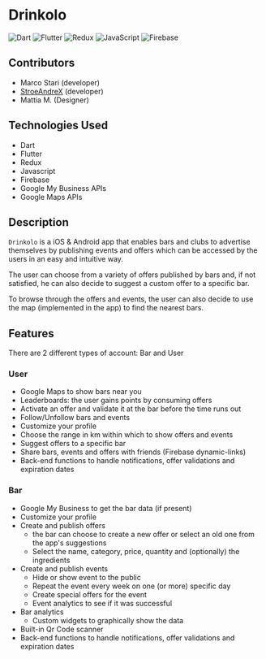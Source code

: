 # Drinkolo

![Dart](https://img.shields.io/badge/dart-%230175C2.svg?style=for-the-badge&logo=dart&logoColor=white)
![Flutter](https://img.shields.io/badge/Flutter-%2302569B.svg?style=for-the-badge&logo=Flutter&logoColor=white)
![Redux](https://img.shields.io/badge/redux-%23593d88.svg?style=for-the-badge&logo=redux&logoColor=white)
![JavaScript](https://img.shields.io/badge/javascript-%23323330.svg?style=for-the-badge&logo=javascript&logoColor=%23F7DF1E)
![Firebase](https://img.shields.io/badge/firebase-%23039BE5.svg?style=for-the-badge&logo=firebase)

## Contributors

- Marco Stari (developer)
- [StroeAndreX](https://github.com/StroeAndreX) (developer)
- Mattia M. (Designer)

## Technologies Used

- Dart
- Flutter
- Redux
- Javascript
- Firebase
- Google My Business APIs
- Google Maps APIs

## Description

`Drinkolo` is a iOS & Android app that enables bars and clubs to advertise themselves by publishing events and offers which can be accessed by the users in an easy and intuitive way.

The user can choose from a variety of offers published by bars and, if not satisfied, he can also decide to suggest a custom offer to a specific bar.

To browse through the offers and events, the user can also decide to use the map (implemented in the app) to find the nearest bars.

## Features

There are 2 different types of account: Bar and User

### User

- Google Maps to show bars near you
- Leaderboards: the user gains points by consuming offers
- Activate an offer and validate it at the bar before the time runs out
- Follow/Unfollow bars and events
- Customize your profile
- Choose the range in km within which to show offers and events
- Suggest offers to a specific bar
- Share bars, events and offers with friends (Firebase dynamic-links)
- Back-end functions to handle notifications, offer validations and expiration dates

### Bar

- Google My Business to get the bar data (if present)
- Customize your profile
- Create and publish offers
  - the bar can choose to create a new offer or select an old one from the app's suggestions
  - Select the name, category, price, quantity and (optionally) the ingredients
- Create and publish events
  - Hide or show event to the public
  - Repeat the event every week on one (or more) specific day
  - Create special offers for the event
  - Event analytics to see if it was successful
- Bar analytics
  - Custom widgets to graphically show the data
- Built-in Qr Code scanner
- Back-end functions to handle notifications, offer validations and expiration dates

